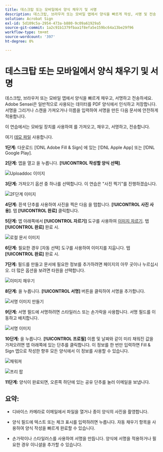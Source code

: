 ```yaml
---
title: 데스크탑 또는 모바일에서 양식 채우기 및 서명
description: 데스크탑, 브라우저 또는 모바일 앱에서 양식을 빠르게 작성, 서명 및 전송
solution: Acrobat Sign
exl-id: 5d109c5a-2954-473a-b880-9c09a61929a5
source-git-commit: 1a2c91b1379fbaa1f8efa5e159bc64a13be29f96
workflow-type: tm+mt
source-wordcount: '397'
ht-degree: 0%

---
```


# 데스크탑 또는 모바일에서 양식 채우기 및 서명

데스크탑, 브라우저 또는 모바일 앱에서 양식을 빠르게 채우고, 서명하고 전송하세요. Adobe Sensei은 일반적으로 사용되는 데이터를 PDF 양식에서 인식하고 저장합니다. 서명을 그리거나 스캔을 가져오거나 이름을 입력하여 서명을 만든 다음 문서에 안전하게 적용합니다.

이 연습에서는 모바일 장치를 사용하여 를 가져오고, 채우고, 서명하고, 전송합니다.

여기 [데모 파일](assets/03_FillSignScan.zip) 사용합니다.

**1단계:** 다운로드 [!DNL Adobe Fill & Sign] 에 있는 [!DNL Apple App] 또는 [!DNL Google Play].

**2단계:** 앱을 열고 을 누릅니다. **[!UICONTROL 작성할 양식 선택]**.

![Uploaddoc 이미지](assets/mobilescan.jpg)

**3단계:** 가져오기 옵션 중 하나를 선택합니다. 이 연습은 &quot;사진 찍기&quot;를 진행하겠습니다.

![2F단계 이미지](assets/Step2F.jpg)

**4단계:** 흰색 단추를 사용하여 사진을 찍은 다음 을 탭합니다. **[!UICONTROL 사진 사용]**. 탭 **[!UICONTROL 완료]** 클릭합니다.

**5단계:** 앱 아래쪽에서 **[!UICONTROL 자르기]** 도구를 사용하여 [이미지 자르기](https://www.adobe.com/acrobat/online/crop-pdf.html). 탭 **[!UICONTROL 완료]** 완료 시.

![로컬 문서 이미지](assets/localdoc.jpg)

**6단계:** 필요한 경우 [자동 선택] 도구를 사용하여 이미지를 지웁니다. 탭 **[!UICONTROL 완료]** 완료 시.

**7단계:** 필드를 만들고 문서에 필요한 정보를 추가하려면 페이지의 아무 곳이나 누르십시오. 더 많은 옵션을 보려면 타원을 선택합니다.

![이미지 채우기](assets/fill.jpg)


**8단계:** 을 누릅니다. **[!UICONTROL 서명]** 버튼을 클릭하여 서명을 추가합니다.

![서명 이미지 만들기](assets/createsign.jpg)

**9단계:** 서명 필드에 서명하려면 스타일러스 또는 손가락을 사용합니다. 서명 필드를 이동하고 배치합니다.

![서명 이미지](assets/sign.jpg)

**10단계:** 을 누릅니다. **[!UICONTROL 프로필]** 이름 및 날짜와 같이 미리 채워진 값을 가져오려면 앱 아래쪽에 있는 단추를 클릭합니다. 이 정보를 한 번만 입력하면 Fill &amp; Sign 앱으로 작성한 향후 모든 양식에서 이 정보를 사용할 수 있습니다.

![채워져](assets/filled.jpg)

![프리 팝](assets/prepop.jpg)

**11단계:** 양식이 완료되면, 오른쪽 하단에 있는 공유 단추를 눌러 이메일을 보냅니다.

## 요약:

* 디바이스 카메라로 이메일에서 파일을 열거나 종이 양식의 사진을 촬영합니다.

* 양식 필드에 텍스트 또는 체크 표시를 입력하려면 누릅니다. 자동 채우기 항목을 사용하여 양식 작성을 빠르게 완료할 수 있습니다.

* 손가락이나 스타일러스를 사용하여 서명을 만듭니다. 양식에 서명을 적용하거나 필요한 경우 이니셜을 추가할 수 있습니다.
